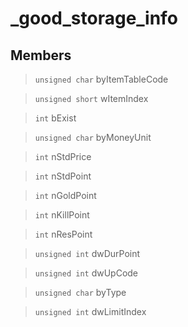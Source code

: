 # _good_storage_info
 
## Members
 
> `unsigned char` byItemTableCode
 
> `unsigned short` wItemIndex
 
> `int` bExist
 
> `unsigned char` byMoneyUnit
 
> `int` nStdPrice
 
> `int` nStdPoint
 
> `int` nGoldPoint
 
> `int` nKillPoint
 
> `int` nResPoint
 
> `unsigned int` dwDurPoint
 
> `unsigned int` dwUpCode
 
> `unsigned char` byType
 
> `unsigned int` dwLimitIndex
 
